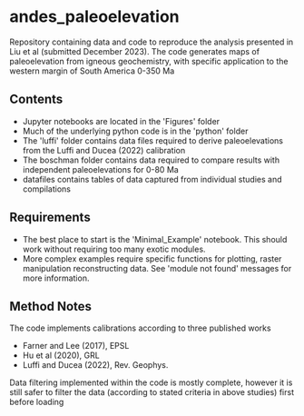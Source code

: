 # andes_paleoelevation

 Repository containing data and code to reproduce the analysis presented in Liu et al (submitted December 2023). The code generates maps of paleoelevation from igneous geochemistry, with specific application to the western margin of South America 0-350 Ma


 ## Contents

- Jupyter notebooks are located in the 'Figures' folder
- Much of the underlying python code is in the 'python' folder
- The 'luffi' folder contains data files required to derive paleoelevations from the Luffi and Ducea (2022) calibration
- The boschman folder contains data required to compare results with independent paleoelevations for 0-80 Ma
- datafiles contains tables of data captured from individual studies and compilations


## Requirements
- The best place to start is the 'Minimal_Example' notebook. This should work without requiring too many exotic modules.
- More complex examples require specific functions for plotting, raster manipulation reconstructing data. See 'module not found' messages for more information. 


## Method Notes

The code implements calibrations according to three published works
- Farner and Lee (2017), EPSL
- Hu et al (2020), GRL
- Luffi and Ducea (2022), Rev. Geophys.

Data filtering implemented within the code is mostly complete, however it is still safer to filter the data (according to stated criteria in above studies) first before loading


